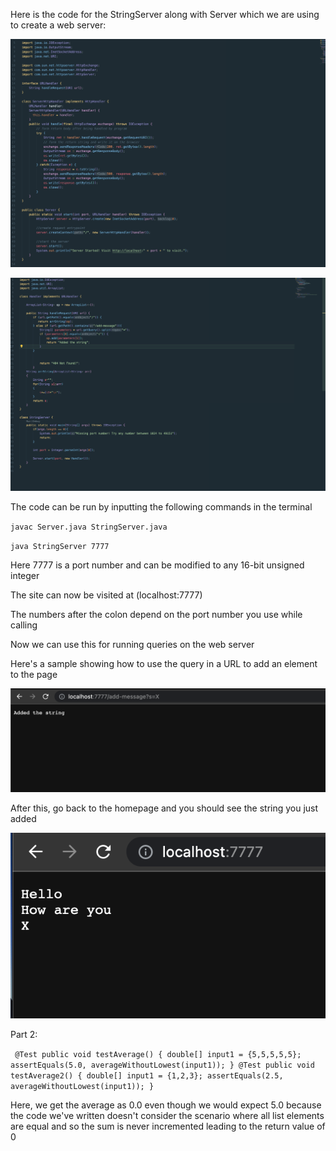 Here is the code for the StringServer along with Server which we are using to create a web server:

![Code Server](serverss.png)

![Code StringServer](stringserverss.png)

The code can be run by inputting the following commands in the terminal

`javac Server.java StringServer.java`

`java StringServer 7777`

Here 7777 is a port number and can be modified to any 16-bit unsigned integer

The site can now be visited at (localhost:7777)

The numbers after the colon depend on the port number you use while calling

Now we can use this for running queries on the web server

Here's a sample showing how to use the query in a URL to add an element to the page

![Run 1](add1.png)

After this, go back to the homepage and you should see the string you just added

![Output 1](op1.png)


Part 2:

`
@Test
  public void testAverage() {
    double[] input1 = {5,5,5,5,5};
    assertEquals(5.0, averageWithoutLowest(input1));
  }
@Test
  public void testAverage2() {
    double[] input1 = {1,2,3};
    assertEquals(2.5, averageWithoutLowest(input1));
  }`

Here, we get the average as 0.0 even though we would expect 5.0 because the code we've written doesn't consider the scenario where all list elements are equal and so the sum is never incremented leading to the return value of 0



